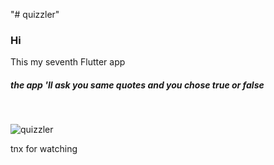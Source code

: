 "# quizzler" 

<h3>Hi</h3>

This my seventh Flutter app

<h5>the app 'll ask you same quotes and you chose true or false</h5>
<br>


![quizzler](https://user-images.githubusercontent.com/35490681/67620411-dba49780-f806-11e9-93e4-ec78c4c8666b.gif)




tnx for watching
